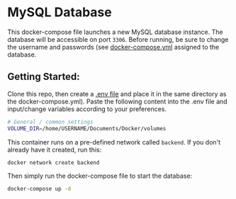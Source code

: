 # MySQL Database

This docker-compose file launches a new MySQL database instance. The database will be accessible on port `3306`. Before running, be sure to change the username and passwords (see [docker-compose.yml](docker-compose.yml) assigned to the database.

## Getting Started:
Clone this repo, then create a [.env file](.env) and place it in the same directory as the docker-compose.yml). Paste the following content into the .env file and input/change variables according to your preferences.

```bash
# General / common settings
VOLUME_DIR=/home/USERNAME/Documents/Docker/volumes
```

This container runs on a pre-defined network called `backend`. If you don't already have it created, run this:
```bash
docker network create backend
```

Then simply run the docker-compose file to start the database:

```bash
docker-compose up -d
```